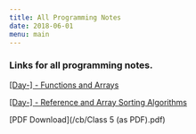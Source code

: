 ```yaml
---
title: All Programming Notes
date: 2018-06-01
menu: main
---
```

### Links for all programming notes.

[[Day-] - Functions and Arrays](/notes/2018-06-01-functions-and-arrays/)

[[Day-] - Reference and Array Sorting Algorithms](/notes/2018-06-03-references/)

[PDF Download](/cb/Class 5 (as PDF).pdf)


